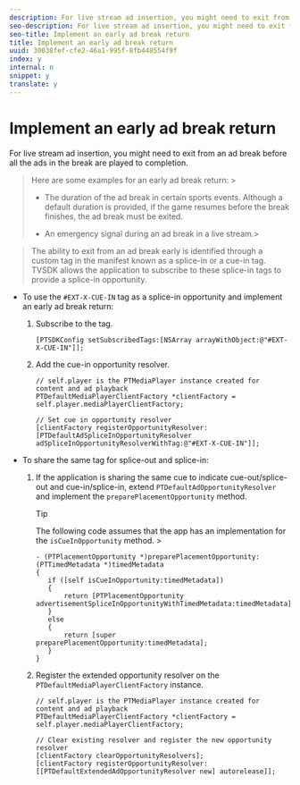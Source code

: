 ```yaml
---
description: For live stream ad insertion, you might need to exit from an ad break before all the ads in the break are played to completion.
seo-description: For live stream ad insertion, you might need to exit from an ad break before all the ads in the break are played to completion.
seo-title: Implement an early ad break return
title: Implement an early ad break return
uuid: 30038fef-cfe2-46a1-995f-8fb448554f9f
index: y
internal: n
snippet: y
translate: y
---
```


# Implement an early ad break return

For live stream ad insertion, you might need to exit from an ad break before all the ads in the break are played to completion.


>Here are some examples for an early ad break return: >
>* The duration of the ad break in certain sports events. Although a default duration is provided, if the game resumes before the break finishes, the ad break must be exited. 
>
>* An emergency signal during an ad break in a live stream.>
>
>

>
>The ability to exit from an ad break early is identified through a custom tag in the manifest known as a splice-in or a cue-in tag. TVSDK allows the application to subscribe to these splice-in tags to provide a splice-in opportunity. 

<a id="section_AE9126531F974E11B3090A595F0444BA"></a>


* To use the `#EXT-X-CUE-IN` tag as a splice-in opportunity and implement an early ad break return: 
    1. Subscribe to the tag.     
       ```
       [PTSDKConfig setSubscribedTags:[NSArray arrayWithObject:@"#EXT-X-CUE-IN"]];
       ```

    
    1. Add the cue-in opportunity resolver.     
       ```
       // self.player is the PTMediaPlayer instance created for content and ad playback 
       PTDefaultMediaPlayerClientFactory *clientFactory = self.player.mediaPlayerClientFactory; 
             
       // Set cue in opportunity resolver 
       [clientFactory registerOpportunityResolver:[PTDefaultAdSpliceInOpportunityResolver adSpliceInOpportunityResolverWithTag:@"#EXT-X-CUE-IN"]];
       ```

    
    
    

* To share the same tag for splice-out and splice-in: 
    1. If the application is sharing the same cue to indicate cue-out/splice-out and cue-in/splice-in, extend `PTDefaultAdOpportunityResolver` and implement the `preparePlacementOpportunity` method. 
       >[!TIP]
       >
       >The following code assumes that the app has an implementation for the `isCueInOpportunity` method.        >
       >```
       >- (PTPlacementOpportunity *)preparePlacementOpportunity:(PTTimedMetadata *)timedMetadata 
       >{ 
       >    if ([self isCueInOpportunity:timedMetadata]) 
       >    { 
       >        return [PTPlacementOpportunity advertisementSpliceInOpportunityWithTimedMetadata:timedMetadata]; 
       >    } 
       >    else 
       >    { 
       >        return [super preparePlacementOpportunity:timedMetadata]; 
       >    } 
       >}
       >```


    
    1. Register the extended opportunity resolver on the `PTDefaultMediaPlayerClientFactory` instance.     
       ```
       // self.player is the PTMediaPlayer instance created for content and ad playback 
       PTDefaultMediaPlayerClientFactory *clientFactory = self.player.mediaPlayerClientFactory; 
             
       // Clear existing resolver and register the new opportunity resolver 
       [clientFactory clearOpportunityResolvers]; 
       [clientFactory registerOpportunityResolver:[[PTDefaultExtendedAdOpportunityResolver new] autorelease]];
       ```

    
    
    



